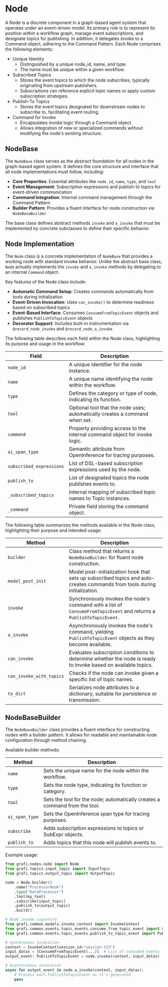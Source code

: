 # Node

A Node is a discrete component in a graph-based agent system that operates under an event-driven model. Its primary role is to represent its position within a workflow graph, manage event subscriptions, and designate topics for publishing. In addition, it delegates invoke to a Command object, adhering to the Command Pattern. Each Node comprises the following elements:

- Unique Identity
  - Distinguished by a unique node_id, name, and type.
  - The name must be unique within a given workflow.
- Subscribed Topics
  - Stores the event topics to which the node subscribes, typically originating from upstream publishers.
  - Subscriptions can reference explicit topic names or apply custom subscription strategies.
- Publish-To Topics
  - Stores the event topics designated for downstream nodes to subscribe to, facilitating event routing.
- Command for Invoke
  - Encapsulates invoke logic through a Command object.
  - Allows integration of new or specialized commands without modifying the node's existing structure.

## NodeBase

The `NodeBase` class serves as the abstract foundation for all nodes in the graph-based agent system. It defines the core structure and interface that all node implementations must follow, including:

- **Core Properties**: Essential attributes like `node_id`, `name`, `type`, and `tool`
- **Event Management**: Subscription expressions and publish-to topics for event-driven communication
- **Command Integration**: Internal command management through the Command Pattern
- **Builder Pattern**: Provides a fluent interface for node construction via `NodeBaseBuilder`

The base class defines abstract methods `invoke` and `a_invoke` that must be implemented by concrete subclasses to define their specific behavior.

## Node Implementation

The `Node` class is a concrete implementation of `NodeBase` that provides a working node with standard invoke behavior. Unlike the abstract base class, `Node` actually implements the `invoke` and `a_invoke` methods by delegating to an internal `Command` object.

Key features of the Node class include:

- **Automatic Command Setup**: Creates commands automatically from tools during initialization
- **Event-Driven Invocation**: Uses `can_invoke()` to determine readiness based on subscribed topics
- **Event-Based Interface**: Consumes `ConsumeFromTopicEvent` objects and publishes `PublishToTopicEvent` objects
- **Decorator Support**: Includes built-in instrumentation via `@record_node_invoke` and `@record_node_a_invoke`

The following table describes each field within the Node class, highlighting its purpose and usage in the workflow:

| Field                    | Description                                                       |
|--------------------------|-------------------------------------------------------------------|
| `node_id`                | A unique identifier for the node instance.                        |
| `name`                   | A unique name identifying the node within the workflow.           |
| `type`                   | Defines the category or type of node, indicating its function.    |
| `tool`                   | Optional tool that the node uses; automatically creates a command when set. |
| `command`                | Property providing access to the internal command object for invoke logic. |
| `oi_span_type`           | Semantic attribute from OpenInference for tracing purposes.       |
| `subscribed_expressions` | List of DSL-based subscription expressions used by the node.      |
| `publish_to`             | List of designated topics the node publishes events to.           |
| `_subscribed_topics`     | Internal mapping of subscribed topic names to Topic instances.    |
| `_command`               | Private field storing the command object.                         |

The following table summarizes the methods available in the Node class, highlighting their purpose and intended usage:

| Method               | Description                                                                                              |
|----------------------|----------------------------------------------------------------------------------------------------------|
| `builder`           | Class method that returns a `NodeBaseBuilder` for fluent node construction.                              |
| `model_post_init`   | Model post-initialization hook that sets up subscribed topics and auto-creates commands from tools during initialization. |
| `invoke`            | Synchronously invokes the node's command with a list of `ConsumeFromTopicEvent` and returns a `PublishToTopicEvent`. |
| `a_invoke`          | Asynchronously invokes the node's command, yielding `PublishToTopicEvent` objects as they become available. |
| `can_invoke`        | Evaluates subscription conditions to determine whether the node is ready to invoke based on available topics. |
| `can_invoke_with_topics` | Checks if the node can invoke given a specific list of topic names. |
| `to_dict`            | Serializes node attributes to a dictionary, suitable for persistence or transmission.                    |

## NodeBaseBuilder

The `NodeBaseBuilder` class provides a fluent interface for constructing nodes with a builder pattern. It allows for readable and maintainable node configuration through method chaining.

Available builder methods:

| Method        | Description                                                                           |
|---------------|---------------------------------------------------------------------------------------|
| `name`        | Sets the unique name for the node within the workflow.                                |
| `type`        | Sets the node type, indicating its function or category.                              |
| `tool`        | Sets the tool for the node; automatically creates a command from the tool.            |
| `oi_span_type`| Sets the OpenInference span type for tracing purposes.                                |
| `subscribe`   | Adds subscription expressions to topics or SubExpr objects.                           |
| `publish_to`  | Adds topics that this node will publish events to.                                    |

Example usage:

```python
from grafi.nodes.node import Node
from grafi.topics.input_topic import InputTopic
from grafi.topics.output_topic import OutputTopic

node = Node.builder()
    .name("ProcessorNode")
    .type("DataProcessor")
    .tool(my_tool)
    .subscribe(input_topic)
    .publish_to(output_topic)
    .build()

# Node invoke signature
from grafi.common.models.invoke_context import InvokeContext
from grafi.common.events.topic_events.consume_from_topic_event import ConsumeFromTopicEvent
from grafi.common.events.topic_events.publish_to_topic_event import PublishToTopicEvent

# Synchronous invocation
context = InvokeContext(session_id="session-123")
input_datas = [ConsumeFromTopicEvent(...)]  # List of consumed events
output_event: PublishToTopicEvent = node.invoke(context, input_datas)

# Asynchronous invocation
async for output_event in node.a_invoke(context, input_datas):
    # Process each PublishToTopicEvent as it's generated
    pass
```
